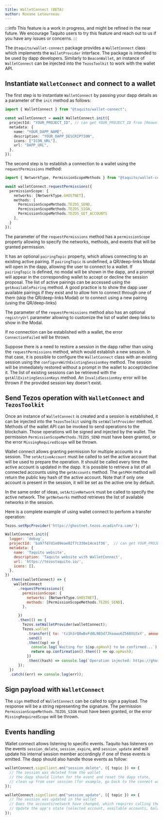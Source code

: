 ```yaml
---
title: WalletConnect (BETA)
author: Roxane Letourneau
---
```


:::info
This feature is a work in progress, and might be refined in the near future. We encourage Taquito users to try this feature and reach out to us if you have any issues or concerns.
:::

The `@taquito/wallet-connect` package provides a `WalletConnect` class which implements the `WalletProvider` interface. The package is intended to be used by dapp developers. Similarly to `BeaconWallet`, an instance of `WalletConnect` can be injected into the `TezosToolkit` to work with the wallet API.

## Instantiate `WalletConnect` and connect to a wallet

The first step is to instantiate `WalletConnect` by passing your dapp details as a parameter of the `init` method as follows:

```ts
import { WalletConnect } from "@taquito/wallet-connect";

const walletConnect = await WalletConnect.init({
  projectId: "YOUR_PROJECT_ID", // can get YOUR_PROJECT_ID from [Reown Cloud](https://cloud.reown.com)
  metadata: {
    name: "YOUR_DAPP_NAME",
    description: "YOUR_DAPP_DESCRIPTION",
    icons: ["ICON_URL"],
    url: "DAPP_URL",
  },
});
```

The second step is to establish a connection to a wallet using the `requestPermissions` method:

```ts
import { NetworkType, PermissionScopeMethods } from "@taquito/wallet-connect";

await walletConnect.requestPermissions({
  permissionScope: {
    networks: [NetworkType.GHOSTNET],
    methods: [
      PermissionScopeMethods.TEZOS_SEND,
      PermissionScopeMethods.TEZOS_SIGN,
      PermissionScopeMethods.TEZOS_GET_ACCOUNTS
    ],
  }
});
```

The parameter of the `requestPermissions` method has a `permissionScope` property allowing to specify the networks, methods, and events that will be granted permission.

It has an optional `pairingTopic` property, which allows connecting to an existing active pairing. If `pairingTopic` is undefined, a QR/deep-links Modal will open in the dapp, allowing the user to connect to a wallet. If `pairingTopic` is defined, no modal will be shown in the dapp, and a prompt will appear in the corresponding wallet to accept or decline the session proposal. The list of active pairings can be accessed using the `getAvailablePairing` method. A good practice is to show the dapp user available pairings if they exist and to allow him to connect through one of them (skip the QR/deep-links Modal) or to connect using a new pairing (using the QR/deep-links)

The parameter of the `requestPermissions` method also has an optional `registryUrl` parameter allowing to customize the list of wallet deep links to show in the Modal.

If no connection can be established with a wallet, the error `ConnectionFailed` will be thrown.

Suppose there is a need to restore a session in the dapp rather than using the `requestPermissions` method, which would establish a new session. In that case, it is possible to configure the `WalletConnect` class with an existing session using the `configureWithExistingSessionKey` method. The session will be immediately restored without a prompt in the wallet to accept/decline it. The list of existing sessions can be retrieved with the `getAllExistingSessionKeys` method. An `InvalidSessionKey` error will be thrown if the provided session key doesn't exist.

## Send Tezos operation with `WalletConnect` and `TezosToolkit`

Once an instance of `WalletConnect` is created and a session is established, it can be injected into the `TezosToolkit` using its `setWalletProvider` method. Methods of the wallet API can be invoked to send operations to the blockchain. Those operations will be signed and injected by the wallet. The permission `PermissionScopeMethods.TEZOS_SEND` must have been granted, or the error `MissingRequiredScope` will be thrown.

Wallet connect allows granting permission for multiple accounts in a session. The `setActiveAccount` must be called to set the active account that will be used to prepare the operation. It should be called every time the active account is updated in the dapp. It is possible to retrieve a list of all connected accounts using the `getAccounts` method. The `getPKH` method will return the public key hash of the active account. Note that if only one account is present in the session, it will be set as the active one by default.

In the same order of ideas, `setActiveNetwork` must be called to specify the active network. The `getNetworks` method retrieves the list of available networks in the session.

Here is a complete example of using wallet connect to perform a transfer operation:

```js live noInline noConfig
Tezos.setRpcProvider('https://ghostnet.tezos.ecadinfra.com/');

WalletConnect.init({
  logger: 'debug',
  projectId: 'ba97fd7d1e89eae02f7c330e14ce1f36',  // can get YOUR_PROJECT_ID from [Reown Cloud](https://cloud.reown.com)
  metadata: {
    name: 'Taquito website',
    description: 'Taquito website with WalletConnect',
    url: 'https://tezostaquito.io/',
    icons: [],
  },
})
  .then((walletConnect) => {
    walletConnect
      .requestPermissions({
        permissionScope: {
          networks: [NetworkType.GHOSTNET],
          methods: [PermissionScopeMethods.TEZOS_SEND],
        },

      })
      .then(() => {
        Tezos.setWalletProvider(walletConnect);
        Tezos.wallet
          .transfer({ to: 'tz1h3rQ8wBxFd8L9B3d7Jhaawu6Z568XU3xY', amount: 1 })
          .send()
          .then((op) => {
            console.log(`Waiting for ${op.opHash} to be confirmed...`);
            return op.confirmation().then(() => op.opHash);
          })
          .then((hash) => console.log(`Operation injected: https://ghost.tzstats.com/${hash}`));
      });
  })
  .catch((err) => console.log(err));
```

## Sign payload with `WalletConnect`

The `sign` method of `WalletConnect` can be called to sign a payload. The response will be a string representing the signature. The permission `PermissionScopeMethods.TEZOS_SIGN` must have been granted, or the error `MissingRequiredScope` will be thrown.

## Events handling

Wallet connect allows listening to specific events. Taquito has listeners on the events `session_delete`, `session_expire`, and `session_update` and will update his internal session member accordingly if one of these events is emitted. The dapp should also handle those events as follow:

```ts
walletConnect.signClient.on("session_delete", ({ topic }) => {
  // The session was deleted from the wallet
  // the dapp should listen for the event and reset the dapp state,
  // clean up from user session (for example, go back to the connect wallet page)
});

walletConnect.signClient.on("session_update", ({ topic }) => {
  // The session was updated in the wallet
  // Does the accounts/network have changed, which requires calling the `setActiveAccount/setActiveNetwork` methods?
  // Update the app's state (selected account, available accounts, balance, ...)
});
```